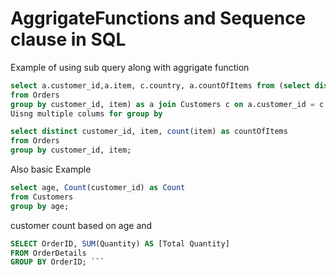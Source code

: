 # AggrigateFunctions and Sequence clause in SQL
Example of using sub query along with aggrigate function
```sql
select a.customer_id,a.item, c.country, a.countOfItems from (select distinct customer_id, item, count(item) as countOfItems
from Orders
group by customer_id, item) as a join Customers c on a.customer_id = c.customer_id;
Uisng multiple colums for group by
```
```sql
select distinct customer_id, item, count(item) as countOfItems
from Orders
group by customer_id, item;
```
Also basic Example

```sql
select age, Count(customer_id) as Count 
from Customers 
group by age;
```
customer count based on age
and

```sql
SELECT OrderID, SUM(Quantity) AS [Total Quantity]
FROM OrderDetails
GROUP BY OrderID; ```
